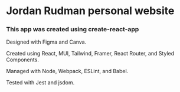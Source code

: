 # Jordan Rudman personal website
### This app was created using create-react-app

Designed with Figma and Canva.

Created using React, MUI, Tailwind, Framer, React Router, and Styled Components.

Managed with Node, Webpack, ESLint, and Babel.

Tested with Jest and jsdom.
